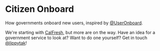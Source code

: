 # Citizen Onboard
How governments onboard new users, inspired by [@UserOnboard](http://www.twitter.com/useronboard).

We're starting with [CalFresh](lippytak.github.io/citizen-onboard/calfresh), but more are on the way. Have an idea for a government service to look at? Want to do one yourself? Get in touch [@lippytak](http://twitter.com/lippytak)!